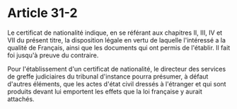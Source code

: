 # Article 31-2

<p>Le certificat de nationalité indique, en se référant aux chapitres II, III, IV et VII du présent titre, la disposition légale en vertu de laquelle l'intéressé a la qualité de Français, ainsi que les documents qui ont permis de l'établir. Il fait foi jusqu'à preuve du contraire.</p><p>Pour l'établissement d'un certificat de nationalité, le directeur des services de greffe judiciaires du tribunal d'instance pourra présumer, à défaut d'autres éléments, que les actes d'état civil dressés à l'étranger et qui sont produits devant lui emportent les effets que la loi française y aurait attachés.</p>